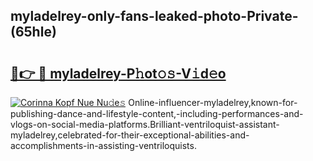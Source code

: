 ## myladelrey-only-fans​-leaked-photo​-Private-(65hle)


# <h2><a href="https://mediaupload.pro?title=myladelrey&ref=git">🔗👉 🔴 myladelrey-P𝚑ot𝚘𝚜-V𝚒d𝚎o</a></h2>

[![Corinna Kopf Nue Nu𝚍e𝚜](https://i.imgur.com/0qMVB7G.gif)](https://mediaupload.pro?title=myladelrey&ref=git)
Online-influencer-myladelrey,known-for-publishing-dance-and-lifestyle-content,-including-performances-and-vlogs-on-social-media-platforms.Brilliant-ventriloquist-assistant-myladelrey,celebrated-for-their-exceptional-abilities-and-accomplishments-in-assisting-ventriloquists.  